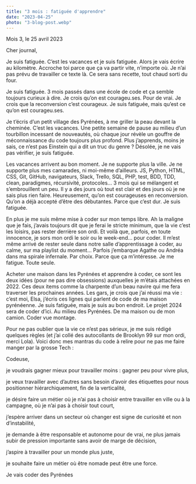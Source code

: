 ```yaml
---
title: "3 mois : fatiguée d'apprendre"
date: "2023-04-25"
photo: "3-blog-post.webp"
---
```


Mois 3, le 25 avril 2023

Cher journal,

Je suis fatiguée. C’est les vacances et je suis fatiguée. Alors je vais écrire au kilomètre. Accroche toi parce que ça va partir vite, n’importe où. Je n’ai pas prévu de travailler ce texte là. Ce sera sans recette, tout chaud sorti du four.

Je suis fatiguée. 3 mois passés dans une école de code et ça semble toujours curieux à dire. Je crois qu’on est courageu.ses. Pour de vrai. Je crois que la reconversion c’est courageux. Je suis fatiguée, mais qu’est ce qu’on est courageu.ses.

Je t’écris d’un petit village des Pyrénées, à me griller la peau devant la cheminée. C’est les vacances. Une petite semaine de pause au milieu d’un tourbillon incessant de nouveautés, où chaque jour révèle un gouffre de méconnaissance du code toujours plus profond. Plus j’apprends, moins je sais, ce n’est pas Einstein qui a dit un truc du genre ? Désolée, je ne vais pas vérifier, je suis fatiguée.

Les vacances arrivent au bon moment. Je ne supporte plus la ville. Je ne supporte plus mes camarades, ni moi-même d’ailleurs. JS, Python, HTML, CSS, Git, GitHub, navigateurs, Slack, Trello, SQL, PHP, test, BDD, TDD, clean, paradigmes, récursivité, protocoles… 3 mois qui se mélangent et s’embrouillent un peu. Il y a des jours où tout est clair et des jours où je ne sais plus rien faire. Heureusement, qu’on est courageuses en reconversion. Qu’on a déjà accepté d’être des débutantes. Parce que c’est dur. Je suis fatiguée.

En plus je me suis même mise à coder sur mon temps libre. Ah la maligne que je fais, j’avais toujours dit que je ferai le stricte minimum, que la vie c’est les loisirs, pas rester derrière son ordi. Et voilà que, parfois, en toute innocence, je sors mon ordi le soir ou le week-end… pour coder. Il m’est même arrivé de rester seule dans notre salle d’apprentissage à coder, au calme, sur ma playlist du moment… Parfois j’embarque Agathe ou Andréa dans ma spirale infernale. Par choix. Parce que ça m’intéresse. Je me fatigue. Toute seule.

Acheter une maison dans les Pyrénées et apprendre à coder, ce sont les deux idées (pour ne pas dire obsessions) auxquelles je m’étais attachées en 2022. Ces deux items comme la charpente d’un beau navire qui me fera traverser les prochaines années. Les gars, je crois que j’ai réussi ma vie : c’est moi, Elsa, j’écris ces lignes qui parlent de code de ma maison pyrénéenne. Je suis fatiguée, mais je suis au bon endroit. Le projet 2024 sera de coder d’ici. Au milieu des Pyrénées. De ma maison ou de mon camion. Coder vue montage.

Pour ne pas oublier que la vie ce n’est pas sérieux, je me suis rédigé quelques règles (et j’ai collé des autocollants de Brooklyn 99 sur mon ordi, merci Lola). Voici donc mes mantras du code à relire pour ne pas me faire manger par la grosse Tech :

Codeuse,

je voudrais gagner mieux pour travailler moins : gagner peu pour vivre plus,

je veux travailler avec d’autres sans besoin d’avoir des étiquettes pour nous positionner hiérarchiquement, fin de la verticalité,

je désire faire un métier où je n’ai pas à choisir entre travailler en ville ou à la campagne, où je n’ai pas à choisir tout court,

j’espère arriver dans un secteur où changer est signe de curiosité et non d’instabilité,

je demande à être responsable et autonome pour de vrai, ne plus jamais subir de pression importante sans avoir de marge de décision,

j’aspire à travailler pour un monde plus juste,

je souhaite faire un métier où être nomade peut être une force.

Je vais coder des Pyrénées